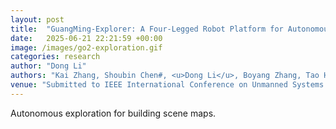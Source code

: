 ```yaml
---
layout: post
title:  "GuangMing-Explorer: A Four-Legged Robot Platform for Autonomous Exploration in General Environments"
date:   2025-06-21 22:21:59 +00:00
image: /images/go2-exploration.gif
categories: research
author: "Dong Li"
authors: "Kai Zhang, Shoubin Chen#, <u>Dong Li</u>, Boyang Zhang, Tao Huang, Zhouhong Cai, Zehao Wu, Jiasheng Chen, Bo Zhang"
venue: "Submitted to IEEE International Conference on Unmanned Systems (ICUS), 2025"
---
```


Autonomous exploration for building scene maps.
